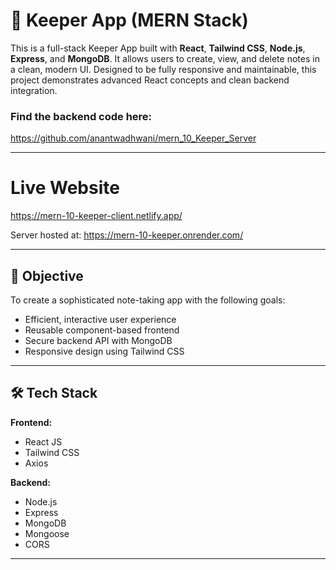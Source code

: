 # 📝 Keeper App (MERN Stack)

This is a full-stack Keeper App built with **React**, **Tailwind CSS**, **Node.js**, **Express**, and **MongoDB**. It allows users to create, view, and delete notes in a clean, modern UI. Designed to be fully responsive and maintainable, this project demonstrates advanced React concepts and clean backend integration.

### Find the backend code here:
https://github.com/anantwadhwani/mern_10_Keeper_Server

---

# Live Website

https://mern-10-keeper-client.netlify.app/

Server hosted at: https://mern-10-keeper.onrender.com/

---

## 🎯 Objective

To create a sophisticated note-taking app with the following goals:

- Efficient, interactive user experience
- Reusable component-based frontend
- Secure backend API with MongoDB
- Responsive design using Tailwind CSS

---

## 🛠️ Tech Stack

**Frontend:**
- React JS
- Tailwind CSS
- Axios

**Backend:**
- Node.js
- Express
- MongoDB
- Mongoose
- CORS

---
